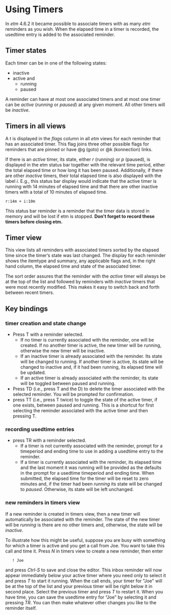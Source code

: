 # Using Timers

In *etm* 4.6.2 it became possible to associate timers with as many *etm* reminders as you wish. When the elapsed time in a timer is recorded, the usedtime entry is added to the associated reminder.

## Timer states

Each timer can be in one of the following states:
* inactive
* active and
    * running
    * paused

A reminder can have at most one associated timers and at most one timer can be *active* (*running* or *paused*) at any given moment. All other timers will be *inactive*.

## Timers in all views

A *t* is displayed in the *flags* column in all *etm* views for each reminder that has an associated timer. This flag joins three other possible flags for reminders that are pinned or have @g (goto) or @k (konnection) links.

If there is an *active* timer, its state, either *r* (running) or *p* (paused), is displayed in the etm status bar together with the relevant time period, either the total elapsed time or how long it has been paused. Additionally, if there are other *inactive* timers, their total elapsed time is also displayed with the label *i*. E.g., this status bar display would indicate that the active timer is running with 14 minutes of elapsed time and that there are other inactive timers with a total of 10 minutes of elapsed time.

    r:14m + i:10m

This status bar reminder is a reminder that the timer data is stored in memory and will be lost if etm is stopped. **Don't forget to record these timers before closing etm.**

## Timer view

This view lists all reminders with associated timers sorted by the elapsed time since the timer’s state was last changed. The display for each reminder shows the itemtype and summary, any applicable flags and, in the right hand column, the elapsed time and state of the associated timer.

The sort order assures that the reminder with the *active* timer will always be at the top of the list and followed by reminders with *inactive* timers that were most recently modified. This makes it easy to switch back and forth between recent timers.

## Key bindings

### timer creation and state change

* Press T with a reminder selected.
     * If no timer is currently associated with the reminder, one will be created. If no another timer is active, the new timer will be running, otherwise the new timer will be inactive.
     * If an inactive timer is already associated with the reminder. Its state will be changed to running. If another timer is active, its state will be changed to inactive and, if it had been running, its elapsed time will be updated.
     * If an active timer is already associated with the reminder, its state will be toggled between paused and running.
* Press TD (i.e., press T and the D) to delete the timer associated with the selected reminder. You will be prompted for confirmation.
* press TT (i.e., press T twice) to toggle the state of the active timer, if one exists, between paused and running. This is a shortcut for first selecting the reminder associated with the active timer and then pressing T.

### recording usedtime entries

* press TR with a reminder selected.
     * If a timer is not currently associated with the reminder, prompt for a timeperiod and ending time to use in adding a usedtime entry to the reminder.
     * If a timer is currently associated with the reminder, its elapsed time and the last moment it was running will be provided as the defaults in the prompt for a usedtime timeperiod and ending time. When submitted, the elapsed time for the timer will be reset to zero minutes and, if the timer had been *running* its state will be changed to *paused*. Otherwise, its state will be left unchanged.

### new reminders in timers view

If a new reminder is created in timers view, then a new timer will automatically be associated with the reminder. The state of the new timer will be *running* is there are no other timers and, otherwise, the state will be *inactive*.

To illustrate how this might be useful, suppose you are busy with something for which a timer is active and you get a call from Joe. You want to take this call and time it. Press *N* in timers view to create a new reminder, then enter

       ! Joe

and press *Ctrl-S* to save and close the editor. This inbox reminder will now appear immediately below your active timer where you need only to select it and press *T* to start it running. When the call ends, your timer for "Joe" will be at the top of the list and your previous timer will be right below it in second place. Select the previous timer and press *T* to restart it. When you have time, you can save the usedtime entry for “Joe” by selecting it and pressing *TR*. You can then make whatever other changes you like to the reminder itself.
